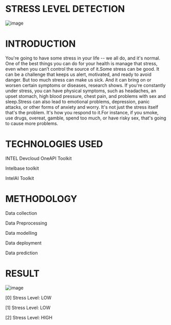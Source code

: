 # STRESS LEVEL DETECTION

![image](https://github.com/kaartikeyan/Stress_Level_Dection/assets/110711516/ec76449f-0809-43fb-92d6-09f7748fcf34)

# INTRODUCTION 
  You're going to have some stress in your life -- we all do, and it's normal. One of the best things you can do for your health is manage that stress, even when you can’t control the source of it.Some stress can be good. It can be a challenge that keeps us alert, motivated, and ready to avoid danger. But too much stress can make us sick. And it can bring on or worsen certain symptoms or diseases, research shows.
If you're constantly under stress, you can have physical symptoms, such as headaches, an upset stomach, high blood pressure, chest pain, and problems with sex and sleep.Stress can also lead to emotional problems, depression, panic attacks, or other forms of anxiety and worry.
It's not just the stress itself that's the problem. It's how you respond to it.For instance, if you smoke, use drugs, overeat, gamble, spend too much, or have risky sex, that's going to cause more problems.

# TECHNOLOGIES USED

INTEL Devcloud OneAPI Toolkit


Intelbase toolkit


IntelAI Toolkit

# METHODOLOGY

Data collection

Data Preprocessing

Data modelling

Data deployment

Data prediction

# RESULT

![image](https://github.com/kaartikeyan/Stress_Level_Dection/assets/110711516/fcc9edec-9382-4738-8f43-57d775db37a0)

[0]
Stress Level: LOW

[1]
Stress Level: LOW

[2]
Stress Level: HIGH

